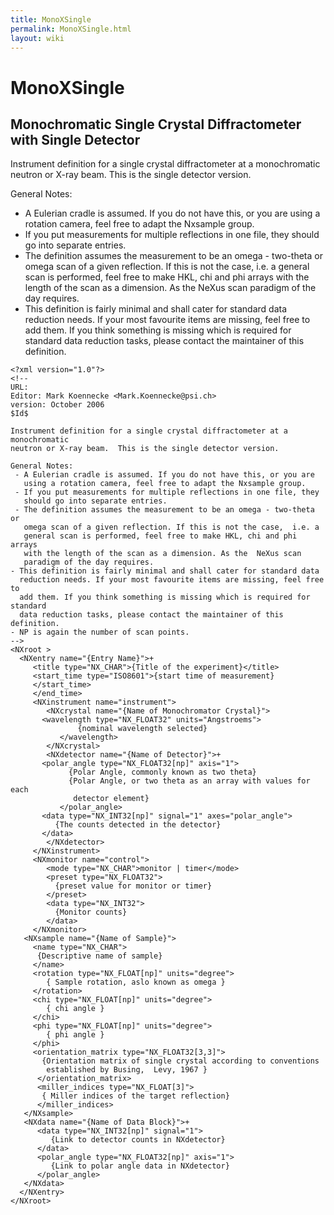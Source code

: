 ```yaml
---
title: MonoXSingle
permalink: MonoXSingle.html
layout: wiki
---
```

MonoXSingle
===========

Monochromatic Single Crystal Diffractometer with Single Detector
----------------------------------------------------------------

Instrument definition for a single crystal diffractometer at a
monochromatic neutron or X-ray beam. This is the single detector
version.

General Notes:

-   A Eulerian cradle is assumed. If you do not have this, or you are
    using a rotation camera, feel free to adapt the Nxsample group.
-   If you put measurements for multiple reflections in one file, they
    should go into separate entries.
-   The definition assumes the measurement to be an omega - two-theta or
    omega scan of a given reflection. If this is not the case, i.e. a
    general scan is performed, feel free to make HKL, chi and phi arrays
    with the length of the scan as a dimension. As the NeXus scan
    paradigm of the day requires.
-   This definition is fairly minimal and shall cater for standard data
    reduction needs. If your most favourite items are missing, feel free
    to add them. If you think something is missing which is required for
    standard data reduction tasks, please contact the maintainer of this
    definition.

<!-- -->

    <?xml version="1.0"?>
    <!--
    URL:
    Editor: Mark Koennecke <Mark.Koennecke@psi.ch>
    version: October 2006
    $Id$

    Instrument definition for a single crystal diffractometer at a monochromatic
    neutron or X-ray beam.  This is the single detector version.

    General Notes:
     - A Eulerian cradle is assumed. If you do not have this, or you are
       using a rotation camera, feel free to adapt the Nxsample group. 
     - If you put measurements for multiple reflections in one file, they 
       should go into separate entries.
     - The definition assumes the measurement to be an omega - two-theta or 
       omega scan of a given reflection. If this is not the case,  i.e. a 
       general scan is performed, feel free to make HKL, chi and phi arrays
       with the length of the scan as a dimension. As the  NeXus scan 
       paradigm of the day requires.
    - This definition is fairly minimal and shall cater for standard data
      reduction needs. If your most favourite items are missing, feel free to
      add them. If you think something is missing which is required for standard
      data reduction tasks, please contact the maintainer of this definition.
    - NP is again the number of scan points.
    -->
    <NXroot >
      <NXentry name="{Entry Name}">+
         <title type="NX_CHAR">{Title of the experiment}</title>
         <start_time type="ISO8601">{start time of measurement}
         </start_time>
         </end_time>
         <NXinstrument name="instrument">
            <NXcrystal name="{Name of Monochromator Crystal}">
           <wavelength type="NX_FLOAT32" units="Angstroems">
                   {nominal wavelength selected}
               </wavelength>
            </NXcrystal>
            <NXdetector name="{Name of Detector}">+
           <polar_angle type="NX_FLOAT32[np]" axis="1">
                 {Polar Angle, commonly known as two theta}
                 {Polar Angle, or two theta as an array with values for each
                  detector element}
               </polar_angle>
           <data type="NX_INT32[np]" signal="1" axes="polar_angle">
              {The counts detected in the detector}
           </data>
            </NXdetector>
         </NXinstrument>
         <NXmonitor name="control">
            <mode type="NX_CHAR">monitor | timer</mode>
            <preset type="NX_FLOAT32">
              {preset value for monitor or timer}
            </preset>
            <data type="NX_INT32">
              {Monitor counts}
            </data>
         </NXmonitor>
       <NXsample name="{Name of Sample}">
         <name type="NX_CHAR">
          {Descriptive name of sample}
         </name>
         <rotation type="NX_FLOAT[np]" units="degree">
            { Sample rotation, aslo known as omega }
         </rotation>
         <chi type="NX_FLOAT[np]" units="degree">
            { chi angle }
         </chi>
         <phi type="NX_FLOAT[np]" units="degree">
            { phi angle }
         </phi>
         <orientation_matrix type="NX_FLOAT32[3,3]">
           {Orientation matrix of single crystal according to conventions
            established by Busing,  Levy, 1967 }
          </orientation_matrix>
          <miller_indices type="NX_FLOAT[3]">
           { Miller indices of the target reflection}
          </miller_indices>
       </NXsample>
       <NXdata name="{Name of Data Block}">+
          <data type="NX_INT32[np]" signal="1">
             {Link to detector counts in NXdetector}
          </data>
          <polar_angle type="NX_FLOAT32[np]" axis="1">
             {Link to polar angle data in NXdetector}
          </polar_angle>
       </NXdata>
      </NXentry>
    </NXroot>

